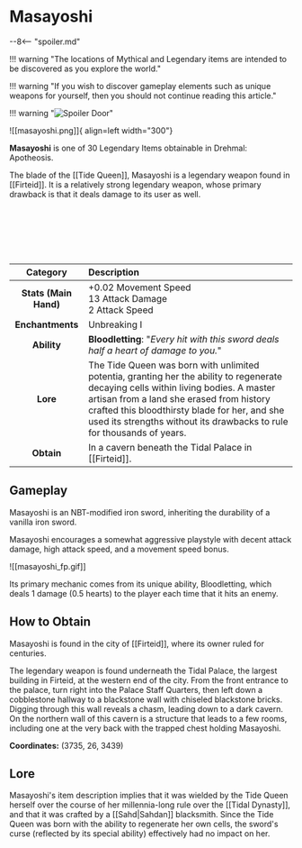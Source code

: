 # Masayoshi

--8<-- "spoiler.md"

!!! warning "The locations of Mythical and Legendary items are intended to be discovered as you explore the world."

!!! warning "If you wish to discover gameplay elements such as unique weapons for yourself, then you should not continue reading this article."

!!! warning "![Spoiler Door](/assets/img/spoiler_door.png)"

![[masayoshi.png]]{ align=left width="300"}

**Masayoshi** is one of 30 Legendary Items obtainable in Drehmal: Apotheosis.

The blade of the [[Tide Queen]], Masayoshi is a legendary weapon found in [[Firteid]]. It is a relatively strong legendary weapon, whose primary drawback is that it deals damage to its user as well. 

<br> <br> <br> <br> <br>

| Category | Description |
|:--------------------------------:|:-----------------------------------------------------------------------------------------------------------------------------------------------------------------------------|
| **Stats (Main Hand)**         | +0.02 Movement Speed <br> 13 Attack Damage <br> 2 Attack Speed         |
| **Enchantments**              | Unbreaking I |
| **Ability**                   | **Bloodletting**: "*Every hit with this sword deals half a heart of damage to you.*" |
| **Lore**                      | The Tide Queen was born with unlimited potentia, granting her the ability to regenerate decaying cells within living bodies. A master artisan from a land she erased from history crafted this bloodthirsty blade for her, and she used its strengths without its drawbacks to rule for thousands of years. |
| **Obtain**                    | In a cavern beneath the Tidal Palace in [[Firteid]].   |

## Gameplay
Masayoshi is an NBT-modified iron sword, inheriting the durability of a vanilla iron sword.

Masayoshi encourages a somewhat aggressive playstyle with decent attack damage, high attack speed, and a movement speed bonus. 

![[masayoshi_fp.gif]]

Its primary mechanic comes from its unique ability, Bloodletting, which deals 1 damage (0.5 hearts) to the player each time that it hits an enemy.

## How to Obtain
Masayoshi is found in the city of [[Firteid]], where its owner ruled for centuries.

The legendary weapon is found underneath the Tidal Palace, the largest building in Firteid, at the western end of the city. From the front entrance to the palace, turn right into the Palace Staff Quarters, then left down a cobblestone hallway to a blackstone wall with chiseled blackstone bricks. Digging through this wall reveals a chasm, leading down to a dark cavern. On the northern wall of this cavern is a structure that leads to a few rooms, including one at the very back with the trapped chest holding Masayoshi.

**Coordinates:** (3735, 26, 3439)

## Lore
Masayoshi's item description implies that it was wielded by the Tide Queen herself over the course of her millennia-long rule over the [[Tidal Dynasty]], and that it was crafted by a [[Sahd|Sahdan]] blacksmith. Since the Tide Queen was born with the ability to regenerate her own cells, the sword's curse (reflected by its special ability) effectively had no impact on her.
